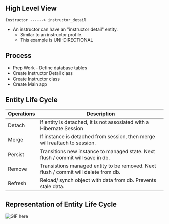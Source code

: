 ## High Level View
```
Instructor ------> instructor_detail
```
- An instructor can have an "instructor detail" entity. 
    - Similar to an instructor profile.
    - This example is UNI-DIRECTIONAL 

## Process 
- Prep Work - Define database tables
- Create Instructor Detail class 
- Create Instructor class
- Create Main app


## Entity Life Cycle
| Operations | Description |
|------------|-------------|
| Detach | If entity is detached, it is not assosiated with a Hibernate Session |
| Merge | If instance is detached from session, then merge will reattach to session. |
| Persist | Transitions new instance to managed state. Next flush / commit will save in db. |
| Remove | Transistions managed entity to be removed. Next flush / commit will delete from db. |
| Refresh | Reload/ synch object with data from db. Prevents stale data. |

## Representation of Entity Life Cycle
![GIF here](./VE_Project_1.gif)
